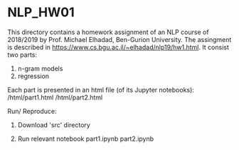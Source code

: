 # NLP_HW01
This directory contains a homework assignment of an NLP course of 2018/2019 by Prof. Michael Elhadad, Ben-Gurion University.
The assingment is described in https://www.cs.bgu.ac.il/~elhadad/nlp19/hw1.html. It consist two parts:
1) n-gram models
2) regression

Each part is presented in an html file (of its Jupyter notebooks):
/html/part1.html
/html/part2.html

Run/ Reproduce:
1) Download 'src' directory

2) Run relevant notebook
part1.ipynb
part2.ipynb
